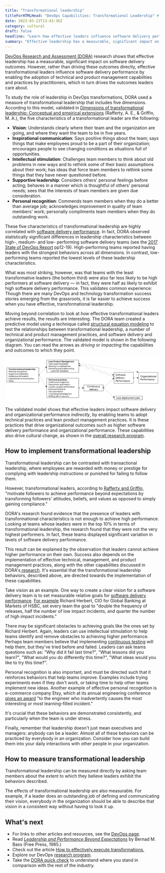 ```yaml
---
title: "Transformational leadership"
titleForHTMLHead: "DevOps Capabilities: Transformational Leadership" # TODO: can we DRY this out?
date: 2023-03-22T13:43:36Z
category: cultural
draft: false
headline: "Learn how effective leaders influence software delivery performance by driving the adoption of technical and product management capabilities."
summary: "Effective leadership has a measurable, significant impact on software delivery outcomes. However, rather than driving these outcomes directly, effective transformational leaders influence software delivery performance by enabling the adoption of technical and product management capabilities and practices by practitioners, which in turn drives the outcomes leaders care about."
---
```


[DevOps Research and Assessment (DORA)](https://dora.dev) research shows that effective leadership has a measurable, significant
impact on software delivery outcomes. However, rather than driving these
outcomes directly, effective transformational leaders influence software
delivery performance by enabling the adoption of technical and product
management capabilities and practices by practitioners, which in turn drives the
outcomes leaders care about.

To study the role of leadership in DevOps transformations, DORA used a measure
of transformational leadership that includes five dimensions. According to this
model, validated in
[Dimensions of transformational leadership: Conceptual and empirical extensions](https://www.sciencedirect.com/science/article/pii/S1048984304000207)
(Rafferty, A. E., & Griffin, M. A.), the five characteristics of a
transformational leader are the following:

-   **Vision**: Understands clearly where their team and the organization
    are going, and where they want the team to be in five years.
-   **Inspirational communication**: Says positive things about the team;
    says things that make employees proud to be a part of their organization;
    encourages people to see changing conditions as situations full of
    opportunities.
-   **Intellectual stimulation**: Challenges team members to think about old
    problems in new ways and to rethink some of their basic assumptions about
    their work; has ideas that force team members to rethink some things that
    they have never questioned before.
-   **Supportive leadership**: Considers others' personal feelings before
    acting; behaves in a manner which is thoughtful of others' personal needs;
    sees that the interests of team members are given due consideration.
-   **Personal recognition**: Commends team members when they do a better
    than average job; acknowledges improvement in quality of team members'
    work; personally compliments team members when they do outstanding work.

These five characteristics of transformational leadership are highly correlated
with
[software delivery performance](/quickcheck/).
In fact, DORA observed statistically significant differences in leadership
characteristics between high-, medium- and low- performing software delivery
teams (see the
[2017 State of DevOps Report](https://services.google.com/fh/files/misc/state-of-devops-2017.pdf)
pp12-19). High-performing teams reported having leaders with the strongest
behaviors across all dimensions. In
contrast, low-performing teams reported the lowest levels of these leadership
characteristics.

What was most striking, however, was that teams with the least transformative
leaders (the bottom third) were also far less likely to be high performers at
software delivery — in fact, they were half as likely to exhibit high software
delivery performance. This validates common experience: Though there are many
DevOps and technology transformation success stories emerging from the
grassroots, it is far easier to achieve success when you have effective,
transformational leadership.

Moving beyond correlation to look at *how* effective transformational leaders
achieve results, the results are interesting. The DORA team created a predictive
model using a technique called
[structural equation modeling](https://wikipedia.org/wiki/Partial_least_squares_path_modeling)
to test the relationships between transformational leadership, a number of
technical and product management practices, and software delivery and
organizational performance. The validated model is shown in the following diagram. You can
read the arrows as *driving* or *impacting* the capabilities and outcomes to
which they point.

![Flowchart shows impact of leadership on practices and performance.](./transformational-leadership-validated-model.png)

The validated model shows that effective leaders impact software delivery and
organizational performance *indirectly*, by enabling teams to adopt technical
practices and lean product management practices. It is these practices that
drive organizational outcomes such as higher software delivery performance and
organizational performance. These capabilities also drive cultural change, as
shown in the
[overall research program](/).

## How to implement transformational leadership

Transformational leadership can be contrasted with transactional leadership,
where employees are rewarded with money or prestige for complying with
leadership instructions or punished for failing to follow them.

However, transformational leaders, according to
[Rafferty and Griffin](https://www.sciencedirect.com/science/article/pii/S1048984304000207),
"motivate followers to achieve performance beyond expectations by transforming
followers' attitudes, beliefs, and values as opposed to simply gaining
compliance."

DORA's research found evidence that the presence of leaders with
transformational characteristics is not enough to achieve high performance.
Looking at teams whose leaders were in the top 10% in terms of transformational
leadership, the research found that they were not the very highest performers.
In fact, these teams displayed significant variation in levels of software
delivery performance.

This result can be explained by the observation that leaders cannot achieve
higher performance on their own. Success also depends on the implementation of
effective technical, management, and product management practices, along with
the other capabilities discussed in
DORA's[ research](https://devops-research.com/research.html).
It's essential that the transformational leadership behaviors, described above,
are directed towards the implementation of these capabilities.

Take vision as an example. One way to create a clear vision for a software
delivery team is to set measurable relative goals for
[software delivery performance](/quickcheck/).
[For example](https://www.linkedin.com/pulse/double-half-quarter-lesson-from-book-richard-david-knott/)
Richard Herbert, CIO for Global Banking at Markets of HSBC, set every team the
goal to "double the frequency of releases, half the number of low impact
incidents, and quarter the number of high impact incidents."

There may be significant obstacles to achieving goals like the ones set by
Richard Herbert. Again, leaders can use intellectual stimulation to help teams
identify and remove obstacles to achieving higher performance. Perhaps team
members believe that implementing [continuous testing](/devops-capabilities/technical/test-automation)
will help them, but they've
tried before and failed. Leaders can ask teams questions such as: "Why did it
fail last time?", "What lessons did you learn?", "What would you do differently
this time?", "What ideas would you like to try this time?".

Personal recognition is also important, and must be directed such that it
reinforces behaviors that help teams improve. Examples include trying
experiments even if they don't work, or taking time to help other teams
implement new ideas. Another example of effective personal recognition is
e-commerce company Etsy, which at its annual engineering conference
[gives an award](https://www.infoq.com/articles/crafting-resilient-culture/)
"to the engineer who inadvertently causes the most interesting or most
learning-filled incident."

It's crucial that these behaviors are demonstrated consistently, and
particularly when the team is under stress.

Finally, remember that leadership doesn't just mean executives and managers:
anybody can be a leader. Almost all of these behaviors can be practiced by
everybody in an organization. Consider how you can build them into your daily
interactions with other people in your organization.

## How to measure transformational leadership

Transformational leadership can be measured directly by asking team members
about the extent to which they believe leaders exhibit the behaviors
described.

The effects of transformational leadership are also measurable. For example, if
a leader does an outstanding job of defining and communicating their vision,
everybody in the organization should be able to describe that vision in a
consistent way without having to look it up.

## What's next
-   For links to other articles and resources, see the
    [DevOps page](https://cloud.google.com/devops).
-   Read [*Leadership and Performance Beyond Expectations*](https://books.google.com/books/about/Leadership_and_Performance_Beyond_Expect.html?id=NCd-QgAACAAJ) by Bernad M. Bass (Free Press, 1985.)
-   Check out the article [How to effectively execute transformations.](/devops-capabilities/cultural/devops-culture-transform)
-   Explore our DevOps
    [research program](https://www.devops-research.com/research.html).
-   Take the
    [DORA quick check](/quickcheck/)
    to understand where you stand in comparison with the rest of the industry.